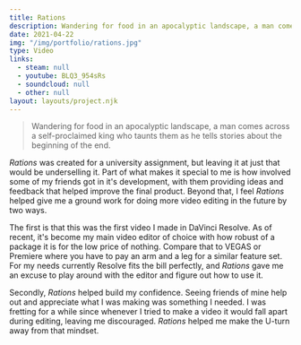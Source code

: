 ```yaml
---
title: Rations
description: Wandering for food in an apocalyptic landscape, a man comes across a self-proclaimed king who taunts them as he tells stories about the beginning of the end.
date: 2021-04-22
img: "/img/portfolio/rations.jpg"
type: Video
links:
  - steam: null
  - youtube: BLQ3_954sRs
  - soundcloud: null
  - other: null
layout: layouts/project.njk
---
```

> Wandering for food in an apocalyptic landscape, a man comes across a self-proclaimed king who taunts them as he tells stories about the beginning of the end.

*Rations* was created for a university assignment, but leaving it at just that would be underselling it. Part of what makes it special to me is how involved some of my friends got in it's development, with them providing ideas and feedback that helped improve the final product. Beyond that, I feel *Rations* helped give me a ground work for doing more video editing in the future by two ways.

The first is that this was the first video I made in DaVinci Resolve. As of recent, it's become my main video editor of choice with how robust of a package it is for the low price of nothing. Compare that to VEGAS or Premiere where you have to pay an arm and a leg for a similar feature set. For my needs currently Resolve fits the bill perfectly, and *Rations* gave me an excuse to play around with the editor and figure out how to use it.

Secondly, *Rations* helped build my confidence. Seeing friends of mine help out and appreciate what I was making was something I needed. I was fretting for a while since whenever I tried to make a video it would fall apart during editing, leaving me discouraged. *Rations* helped me make the U-turn away from that mindset.